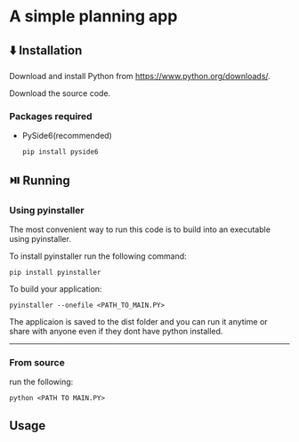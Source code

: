 # A simple planning app

## ⬇️ Installation

Download and install Python from https://www.python.org/downloads/.

Download the source code.

### Packages required

+ PySide6(recommended)
  ```
  pip install pyside6
  ```

## ⏯️ Running

### Using pyinstaller

The most convenient way to run this code is to build into an executable using pyinstaller.

To install pyinstaller run the following command:

```
pip install pyinstaller
```

To build your application:

```
pyinstaller --onefile <PATH_TO_MAIN.PY>
```

The applicaion is saved to the dist folder and you can run it anytime or share with anyone even if they dont have python installed.
____
### From source

run the following:

```python <PATH TO MAIN.PY>```

## Usage




